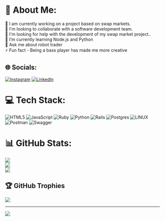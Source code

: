 # 💫 About Me:
🔭 I am currently working on a project based on swap markets.<br>👯 I'm looking to collaborate with a software development team.<br>🤝 I'm looking for help with the development of my swap market project..<br>🌱 I’m currently learning Node.js and Python<br>💬 Ask me about robot trader<br>⚡ Fun fact - Being a bass player has made me more creative


## 🌐 Socials:
[![Instagram](https://img.shields.io/badge/Instagram-%23E4405F.svg?logo=Instagram&logoColor=white)](https://instagram.com/kaiolemoss) [![LinkedIn](https://img.shields.io/badge/LinkedIn-%230077B5.svg?logo=linkedin&logoColor=white)](https://linkedin.com/in/kaiolemos) 

# 💻 Tech Stack:
![HTML5](https://img.shields.io/badge/html5-%23E34F26.svg?style=for-the-badge&logo=html5&logoColor=white) ![JavaScript](https://img.shields.io/badge/javascript-%23323330.svg?style=for-the-badge&logo=javascript&logoColor=%23F7DF1E) ![Ruby](https://img.shields.io/badge/ruby-%23CC342D.svg?style=for-the-badge&logo=ruby&logoColor=white) ![Python](https://img.shields.io/badge/python-3670A0?style=for-the-badge&logo=python&logoColor=ffdd54) ![Rails](https://img.shields.io/badge/rails-%23CC0000.svg?style=for-the-badge&logo=ruby-on-rails&logoColor=white) ![Postgres](https://img.shields.io/badge/postgres-%23316192.svg?style=for-the-badge&logo=postgresql&logoColor=white) ![LINUX](https://img.shields.io/badge/Linux-FCC624?style=for-the-badge&logo=linux&logoColor=black) ![Postman](https://img.shields.io/badge/Postman-FF6C37?style=for-the-badge&logo=postman&logoColor=white) ![Swagger](https://img.shields.io/badge/-Swagger-%23Clojure?style=for-the-badge&logo=swagger&logoColor=white)
# 📊 GitHub Stats:
![](https://github-readme-stats.vercel.app/api?username=kaiolemos&theme=radical&hide_border=false&include_all_commits=true&count_private=true)<br/>
![](https://github-readme-streak-stats.herokuapp.com/?user=kaiolemos&theme=radical&hide_border=false)<br/>
![](https://github-readme-stats.vercel.app/api/top-langs/?username=kaiolemos&theme=radical&hide_border=false&include_all_commits=true&count_private=true&layout=compact)

## 🏆 GitHub Trophies
![](https://github-profile-trophy.vercel.app/?username=kaiolemos&theme=radical&no-frame=false&no-bg=true&margin-w=4)

---
[![](https://visitcount.itsvg.in/api?id=kaiolemos&icon=0&color=0)](https://visitcount.itsvg.in)

<!-- Proudly created with GPRM ( https://gprm.itsvg.in ) -->
